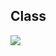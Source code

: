 ## Class

![](https://www.askpython.com/wp-content/uploads/2022/03/Attributes-of-a-class-in-Python-1024x683.png.webp)